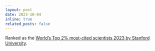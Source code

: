 ```yaml
---
layout: post
date: 2023-10-04 
inline: true
related_posts: false
---
```


Ranked as the [World’s Top 2% most-cited scientists 2023 by Stanford University](https://elsevier.digitalcommonsdata.com/datasets/btchxktzyw/6).